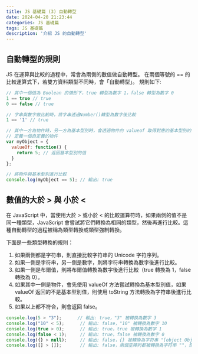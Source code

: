 ```yaml
---
title: JS 基礎篇 (3) 自動轉型
date: 2024-04-20 21:23:44
categories: JS 基礎篇
tags: JS 基礎篇
description: '介紹 JS 的自動轉型'
---
```


## 自動轉型的規則

JS 在運算與比較的過程中，常會為兩側的數值做自動轉型。
在兩個等號的 == 的比較運算式下，若雙方資料類型不同時，會「自動轉型」。
規則如下:

``` js
// 其中一個值為 Boolean 的情形下，true 轉型為數字 1，false 轉型為數字 0
1 == true // true
0 == false // true

// 字串與數字做比較時，將字串透過Number()轉型為數字後比較
1 == '1' // true

// 其中一方為物件時，另一方為基本型別時，會透過物件的 valueof 取得對應的基本型別的值後比較
// 定義一個自定義的物件
var myObject = {
  valueOf: function() {
    return 5; // 返回基本型別的值
  }
};

// 將物件與基本型別進行比較
console.log(myObject == 5); // 輸出: true
```

## 數值的大於 > 與 小於 <

在 JavaScript 中，當使用大於 > 或小於 < 的比較運算符時，如果兩側的值不是同一種類型，JavaScript 會嘗試將它們轉換為相同的類型，然後再進行比較。這種自動轉型的過程被稱為類型轉換或類型強制轉換。

下面是一些類型轉換的規則：

1. 如果兩側都是字符串，則直接比較字符串的 Unicode 字符序列。
2. 如果一側是字符串，另一側是數字，則將字符串轉換為數字後進行比較。
3. 如果一側是布爾值，則將布爾值轉換為數字後進行比較（true 轉換為 1，false 轉換為 0）。
4. 如果其中一側是物件，會先使用 valueOf 方法嘗試轉換為基本型別值，如果 valueOf 返回的不是基本型別值，則使用 toString 方法轉換為字符串後進行比較。
5. 如果以上都不符合，則會返回 false。

``` js
console.log(5 > "3");      // 輸出: true，"3" 被轉換為數字 3
console.log("10" < 5);      // 輸出: false，"10" 被轉換為數字 10
console.log(true > 0);      // 輸出: true，true 被轉換為數字 1
console.log(false < 1);     // 輸出: true，false 被轉換為數字 0
console.log({} > null);     // 輸出: false，{} 被轉換為字符串 "[object Object]"，null 被轉換為數字 0
console.log([] > []);       // 輸出: false，兩個空陣列都被轉換為字符串 ""，然後比較字符串的 Unicode 字符序列，相等返回 false
```

